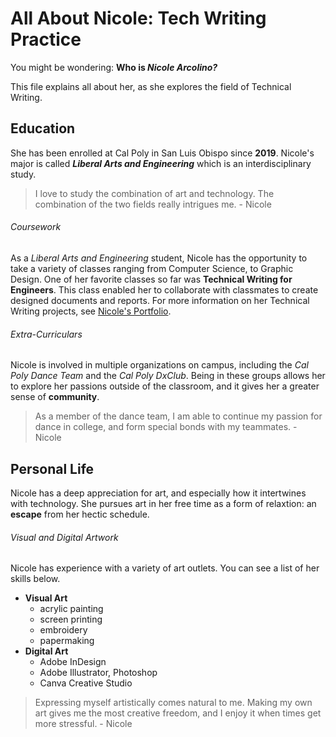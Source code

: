 # All About Nicole: Tech Writing Practice
You might be wondering: **Who is _Nicole Arcolino?_**

This file explains all about her, as she explores the field of Technical Writing.

## Education
She has been enrolled at Cal Poly in San Luis Obispo since **2019**.
Nicole's major is called **_Liberal Arts and Engineering_** which is an interdisciplinary study.
>I love to study the combination of art and technology. The combination of the two fields really intrigues me. - Nicole

###### Coursework
As a _Liberal Arts and Engineering_ student, Nicole has the opportunity to take a variety of classes ranging from Computer Science, to Graphic Design. One of her favorite classes so far was **Technical Writing for Engineers**. This class enabled her to collaborate with classmates to create designed documents and reports. For more information on her Technical Writing projects, see [Nicole's Portfolio](https://lanternfish-asparagus-k9nm.squarespace.com/).

###### Extra-Curriculars
Nicole is involved in multiple organizations on campus, including the _Cal Poly Dance Team_ and the _Cal Poly DxClub_. Being in these groups allows her to explore her passions outside of the classroom, and it gives her a greater sense of **community**.
>As a member of the dance team, I am able to continue my passion for dance in college, and form special bonds with my teammates. - Nicole

## Personal Life
Nicole has a deep appreciation for art, and especially how it intertwines with technology. She pursues art in her free time as a form of relaxtion: an **escape** from her hectic schedule.

###### Visual and Digital Artwork
Nicole has experience with a variety of art outlets. You can see a list of her skills below.
* **Visual Art**
  * acrylic painting
  * screen printing
  * embroidery
  * papermaking
* **Digital Art**
  * Adobe InDesign
  * Adobe Illustrator, Photoshop
  * Canva Creative Studio

>Expressing myself artistically comes natural to me. Making my own art gives me the most creative freedom, and I enjoy it when times get more stressful. - Nicole

